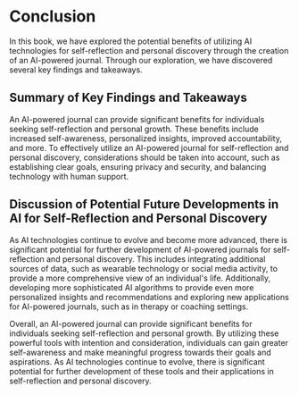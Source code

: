 Conclusion
==========

In this book, we have explored the potential benefits of utilizing AI technologies for self-reflection and personal discovery through the creation of an AI-powered journal. Through our exploration, we have discovered several key findings and takeaways.

Summary of Key Findings and Takeaways
-------------------------------------

An AI-powered journal can provide significant benefits for individuals seeking self-reflection and personal growth. These benefits include increased self-awareness, personalized insights, improved accountability, and more. To effectively utilize an AI-powered journal for self-reflection and personal discovery, considerations should be taken into account, such as establishing clear goals, ensuring privacy and security, and balancing technology with human support.

Discussion of Potential Future Developments in AI for Self-Reflection and Personal Discovery
--------------------------------------------------------------------------------------------

As AI technologies continue to evolve and become more advanced, there is significant potential for further development of AI-powered journals for self-reflection and personal discovery. This includes integrating additional sources of data, such as wearable technology or social media activity, to provide a more comprehensive view of an individual's life. Additionally, developing more sophisticated AI algorithms to provide even more personalized insights and recommendations and exploring new applications for AI-powered journals, such as in therapy or coaching settings.

Overall, an AI-powered journal can provide significant benefits for individuals seeking self-reflection and personal growth. By utilizing these powerful tools with intention and consideration, individuals can gain greater self-awareness and make meaningful progress towards their goals and aspirations. As AI technologies continue to evolve, there is significant potential for further development of these tools and their applications in self-reflection and personal discovery.


